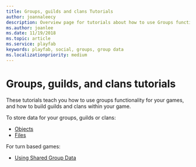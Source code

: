 ```yaml
---
title: Groups, guilds and clans Tutorials
author: joannaleecy
description: Overview page for tutorials about how to use Groups functionality for your games and to build Guilds and Clans within your game.
ms.author: joanlee
ms.date: 11/19/2018
ms.topic: article
ms.service: playfab
keywords: playfab, social, groups, group data
ms.localizationpriority: medium
---
```


# Groups, guilds, and clans tutorials

These tutorials teach you how to use groups functionality for your games, and how to build guilds and clans within your game.

To store data for your groups, guilds or clans:

- [Objects](../../data/entities/entity-objects.md)
- [Files](../../data/entities/entity-files.md)

For turn based games:

- [Using Shared Group Data](using-shared-group-data.md)